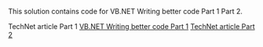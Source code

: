 This solution contains code for VB.NET Writing better code Part 1 Part 2.

TechNet article Part 1 [VB.NET Writing better code Part 1](https://social.technet.microsoft.com/wiki/contents/articles/53398.vb-net-writing-better-code-recommendations-part-1.aspx#Windows_Forms_user_input_validation)
[TechNet article Part 2](https://social.technet.microsoft.com/wiki/contents/articles/53576.vb-net-writing-better-code-part-2.aspx)